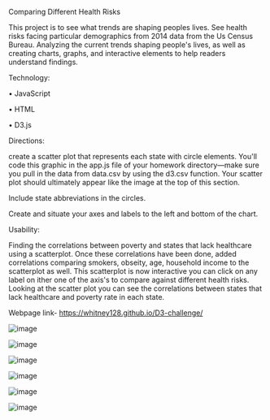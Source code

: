 Comparing Different Health Risks

This project is to see what trends are shaping peoples lives. See health risks facing particular demographics from 2014 data from the Us Census Bureau.
Analyzing the current trends shaping people's lives, as well as creating charts, graphs, and interactive elements to help readers understand findings.

Technology:

•	JavaScript

•	HTML

•	D3.js

Directions:

create a scatter plot that represents each state with circle elements. You'll code this graphic in the app.js file of your homework directory—make sure you pull in the data from data.csv by using the d3.csv function. Your scatter plot should ultimately appear like the image at the top of this section.


Include state abbreviations in the circles.


Create and situate your axes and labels to the left and bottom of the chart.

Usability:

Finding the correlations between poverty and states that lack healthcare using a scatterplot. 
Once these correlations have been done, added correlations comparing smokers, obseity, age, household income to the scatterplot as well.
This scatterplot is now interactive you can click on any label on ither one of the axis's to compare against different health risks.
Looking at the scatter plot you can see the correlations between states that lack healthcare and poverty rate in each state. 

Webpage link- https://whitney128.github.io/D3-challenge/

![image](https://user-images.githubusercontent.com/66101341/101559226-ee801a00-397d-11eb-801a-38a3f1bc184c.png)

![image](https://user-images.githubusercontent.com/66101341/101559251-fcce3600-397d-11eb-9337-2b5ae525f205.png)

![image](https://user-images.githubusercontent.com/66101341/101559280-0bb4e880-397e-11eb-9819-8fd652191e0f.png)

![image](https://user-images.githubusercontent.com/66101341/101559317-1bccc800-397e-11eb-8590-e5840a7be084.png)

![image](https://user-images.githubusercontent.com/66101341/101559352-2ab37a80-397e-11eb-9f2f-c6831641f244.png)

![image](https://user-images.githubusercontent.com/66101341/101559384-3dc64a80-397e-11eb-97ac-501239279814.png)
